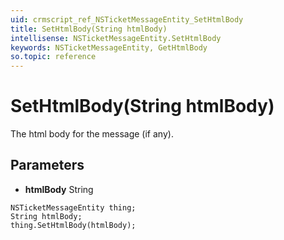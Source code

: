 ```yaml
---
uid: crmscript_ref_NSTicketMessageEntity_SetHtmlBody
title: SetHtmlBody(String htmlBody)
intellisense: NSTicketMessageEntity.SetHtmlBody
keywords: NSTicketMessageEntity, GetHtmlBody
so.topic: reference
---
```


# SetHtmlBody(String htmlBody)

The html body for the message (if any).

## Parameters

* **htmlBody** String

```crmscript
NSTicketMessageEntity thing;
String htmlBody;
thing.SetHtmlBody(htmlBody);
```

